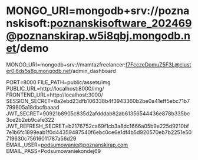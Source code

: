 # MONGO_URI=mongodb+srv://poznanskisoft:poznanskisoftware_202469@poznanskirap.w5i8qbj.mongodb.net/demo
MONGO_URI=mongodb+srv://mamtazfreelancer:f7FcczeDomuZ5F3L@cluster0.6ds5s8q.mongodb.net/admin_dashboard

PORT=8000
FILE_PATH=public/assets/img
PUBLIC_URL=http://localhost:8000/img/
FRONTEND_URL=http://localhost:3000/
SESSION_SECRET=8a2ebd23dfb106338b4f3943360b2be0a41eff5ebc71b7799805a18dbcfbaaad
JWT_SECRET=90921b8905c835d2afdddab82ab61356544436e878b335bc3ce2b2eb9cafe322
JWT_REFRESH_SECRET=b2176752ca69f1cb3a8dc1666a05b9e225d9210bf7e1b6fc1899eab1f0d44359487540f6ebc0ce6e1df4b5d920570eb7b2251e50719630c75616011787a56d29
EMAIL_USER=podsumowanie@poznanskirap.com
EMAIL_PASS=Podsumowaniekondej69